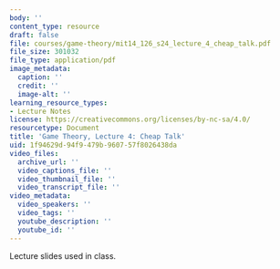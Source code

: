 ```yaml
---
body: ''
content_type: resource
draft: false
file: courses/game-theory/mit14_126_s24_lecture_4_cheap_talk.pdf
file_size: 301032
file_type: application/pdf
image_metadata:
  caption: ''
  credit: ''
  image-alt: ''
learning_resource_types:
- Lecture Notes
license: https://creativecommons.org/licenses/by-nc-sa/4.0/
resourcetype: Document
title: 'Game Theory, Lecture 4: Cheap Talk'
uid: 1f94629d-94f9-479b-9607-57f8026438da
video_files:
  archive_url: ''
  video_captions_file: ''
  video_thumbnail_file: ''
  video_transcript_file: ''
video_metadata:
  video_speakers: ''
  video_tags: ''
  youtube_description: ''
  youtube_id: ''
---
```

Lecture slides used in class.